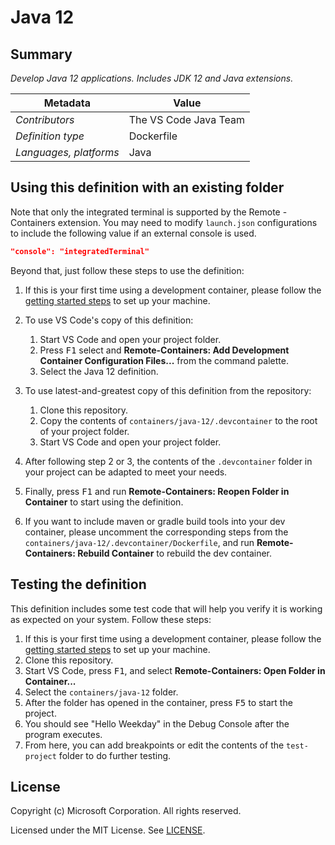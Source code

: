 # Java 12

## Summary

*Develop Java 12 applications. Includes JDK 12 and Java extensions.*

| Metadata | Value |  
|----------|-------|
| *Contributors* | The VS Code Java Team |
| *Definition type* | Dockerfile |
| *Languages, platforms* | Java |

## Using this definition with an existing folder

Note that only the integrated terminal is supported by the Remote - Containers extension. You may need to modify `launch.json` configurations to include the following value if an external console is used.

```json
"console": "integratedTerminal"
```

Beyond that, just follow these steps to use the definition:

1. If this is your first time using a development container, please follow the [getting started steps](https://aka.ms/vscode-remote/containers/getting-started) to set up your machine.

2. To use VS Code's copy of this definition:
   1. Start VS Code and open your project folder.
   2. Press <kbd>F1</kbd> select and **Remote-Containers: Add Development Container Configuration Files...** from the command palette.
   3. Select the Java 12 definition.

3. To use latest-and-greatest copy of this definition from the repository:
   1. Clone this repository.
   2. Copy the contents of `containers/java-12/.devcontainer` to the root of your project folder.
   3. Start VS Code and open your project folder.

4. After following step 2 or 3, the contents of the `.devcontainer` folder in your project can be adapted to meet your needs.

5. Finally, press <kbd>F1</kbd> and run **Remote-Containers: Reopen Folder in Container** to start using the definition.

6. If you want to include maven or gradle build tools into your dev container, please uncomment the corresponding steps from the `containers/java-12/.devcontainer/Dockerfile`, and run **Remote-Containers: Rebuild Container** to rebuild the dev container.

## Testing the definition

This definition includes some test code that will help you verify it is working as expected on your system. Follow these steps:

1. If this is your first time using a development container, please follow the [getting started steps](https://aka.ms/vscode-remote/containers/getting-started) to set up your machine.
2. Clone this repository.
3. Start VS Code, press <kbd>F1</kbd>, and select **Remote-Containers: Open Folder in Container...**
4. Select the `containers/java-12` folder.
5. After the folder has opened in the container, press <kbd>F5</kbd> to start the project.
6. You should see "Hello Weekday" in the Debug Console after the program executes.
7. From here, you can add breakpoints or edit the contents of the `test-project` folder to do further testing.

## License

Copyright (c) Microsoft Corporation. All rights reserved.

Licensed under the MIT License. See [LICENSE](https://github.com/Microsoft/vscode-dev-containers/blob/master/LICENSE).
